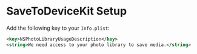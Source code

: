 # SaveToDeviceKit Setup

Add the following key to your `Info.plist`:
```xml
<key>NSPhotoLibraryUsageDescription</key>
<string>We need access to your photo library to save media.</string>
```
